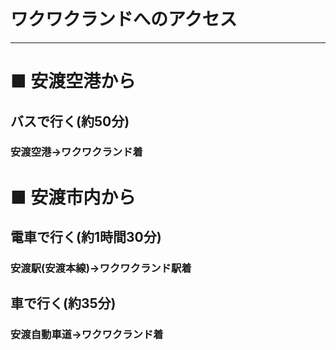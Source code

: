 # ワクワクランドへのアクセス
***
# ■ 安渡空港から
## バスで行く(約50分)
### 安渡空港→ワクワクランド着  
  
# ■ 安渡市内から
## 電車で行く(約1時間30分)
### 安渡駅(安渡本線)→ワクワクランド駅着
## 車で行く(約35分)
### 安渡自動車道→ワクワクランド着
